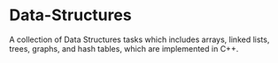 # Data-Structures
A collection of Data Structures tasks which includes arrays, linked lists, trees, graphs, and hash tables, which are implemented in C++.
